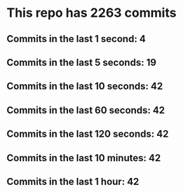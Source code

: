 # This repo has 2263 commits

## Commits in the last 1 second: 4
## Commits in the last 5 seconds: 19
## Commits in the last 10 seconds: 42
## Commits in the last 60 seconds: 42
## Commits in the last 120 seconds: 42
## Commits in the last 10 minutes: 42
## Commits in the last 1 hour: 42
